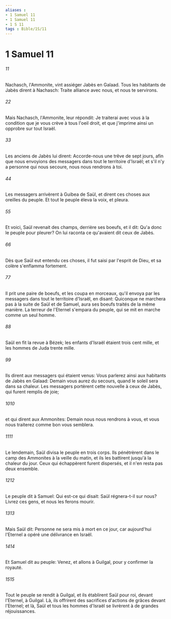 ```yaml
---
aliases : 
- 1 Samuel 11
- 1 Samuel 11
- 1 S 11
tags : Bible/1S/11
---
```


# 1 Samuel 11

###### 11
Nachasch, l'Ammonite, vint assiéger Jabès en Galaad. Tous les habitants de Jabès dirent à Nachasch: Traite alliance avec nous, et nous te servirons.
###### 22
Mais Nachasch, l'Ammonite, leur répondit: Je traiterai avec vous à la condition que je vous crève à tous l'oeil droit, et que j'imprime ainsi un opprobre sur tout Israël.
###### 33
Les anciens de Jabès lui dirent: Accorde-nous une trêve de sept jours, afin que nous envoyions des messagers dans tout le territoire d'Israël; et s'il n'y a personne qui nous secoure, nous nous rendrons à toi.
###### 44
Les messagers arrivèrent à Guibea de Saül, et dirent ces choses aux oreilles du peuple. Et tout le peuple éleva la voix, et pleura.
###### 55
Et voici, Saül revenait des champs, derrière ses boeufs, et il dit: Qu'a donc le peuple pour pleurer? On lui raconta ce qu'avaient dit ceux de Jabès.
###### 66
Dès que Saül eut entendu ces choses, il fut saisi par l'esprit de Dieu, et sa colère s'enflamma fortement.
###### 77
Il prit une paire de boeufs, et les coupa en morceaux, qu'il envoya par les messagers dans tout le territoire d'Israël, en disant: Quiconque ne marchera pas à la suite de Saül et de Samuel, aura ses boeufs traités de la même manière. La terreur de l'Eternel s'empara du peuple, qui se mit en marche comme un seul homme.
###### 88
Saül en fit la revue à Bézek; les enfants d'Israël étaient trois cent mille, et les hommes de Juda trente mille.
###### 99
Ils dirent aux messagers qui étaient venus: Vous parlerez ainsi aux habitants de Jabès en Galaad: Demain vous aurez du secours, quand le soleil sera dans sa chaleur. Les messagers portèrent cette nouvelle à ceux de Jabès, qui furent remplis de joie;
###### 1010
et qui dirent aux Ammonites: Demain nous nous rendrons à vous, et vous nous traiterez comme bon vous semblera.
###### 1111
Le lendemain, Saül divisa le peuple en trois corps. Ils pénétrèrent dans le camp des Ammonites à la veille du matin, et ils les battirent jusqu'à la chaleur du jour. Ceux qui échappèrent furent dispersés, et il n'en resta pas deux ensemble.
###### 1212
Le peuple dit à Samuel: Qui est-ce qui disait: Saül régnera-t-il sur nous? Livrez ces gens, et nous les ferons mourir.
###### 1313
Mais Saül dit: Personne ne sera mis à mort en ce jour, car aujourd'hui l'Eternel a opéré une délivrance en Israël.
###### 1414
Et Samuel dit au peuple: Venez, et allons à Guilgal, pour y confirmer la royauté.
###### 1515
Tout le peuple se rendit à Guilgal, et ils établirent Saül pour roi, devant l'Eternel, à Guilgal. Là, ils offrirent des sacrifices d'actions de grâces devant l'Eternel; et là, Saül et tous les hommes d'Israël se livrèrent à de grandes réjouissances.
